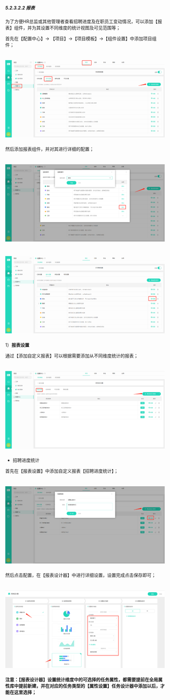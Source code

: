 ##### 5.2.3.2.2 报表

为了方便HR总监或其他管理者查看招聘进度及在职员工变动情况，可以添加【报表】组件，并为其设置不同维度的统计视图及可见范围等；

首先在【配置中心】→ 【项目】→【项目模板】→【组件设置】中添加项目组件；

# ![](/assets/3组件管理-添加项目组件1.png)

然后添加报表组件，并对其进行详细的配置；

# ![](/assets/4组件管理-报表1.png)

# ![](/assets/4组件管理-报表2.png)

1）**报表设置**

通过【添加自定义报表】可以根据需要添加从不同维度统计的报表；

# ![](/assets/4组件管理-报表设置1.png)

* 招聘进度统计

首先在【报表设置】中添加自定义报表【招聘进度统计】；

# ![](/assets/4组件管理-报表-视图-招聘进度统计1.png)

然后点击配置，在【报表设计器】中进行详细设置，设置完成点击保存即可；

# ![](/assets/4组件管理-报表-视图-招聘进度统计-设计器1.png)

**注意：【报表设计器】设置统计维度中的可选择的任务属性，都需要提前在全局属性库中提前新建，并在对应的任务类型的【属性设置】任务设计器中添加以后，才能在这里选择；**